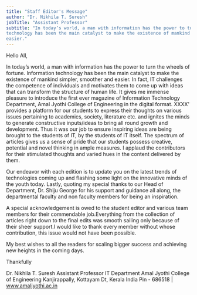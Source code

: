 ```yaml
---
title: "Staff Editor's Message"
author: "Dr. Nikhila T. Suresh"
jobTitle: "Assistant Professor"
subtitle: "In today’s world, a man with information has the power to turn the wheels of fortune. Information
technology has been the main catalyst to make the existence of mankind simpler, smoother and
easier."
---
```


Hello All,

In today’s world, a man with information has the power to turn the wheels of fortune. Information
technology has been the main catalyst to make the existence of mankind simpler, smoother and
easier. In fact, IT challenges the competence of individuals and motivates them to come up with
ideas that can transform the structure of human life. It gives me immense pleasure to introduce the
first ever magazine of Information Technology Department, Amal Jyothi College of Engineering in the
digital format.
XXXX&#39; provides a platform for our students to express their thoughts on various issues pertaining to
academics, society, literature etc. and ignites the minds to generate constructive inputs/ideas to
bring all round growth and development. Thus it was our job to ensure inspiring ideas are being
brought to the students of IT, by the students of IT itself. The spectrum of articles gives us a sense of
pride that our students possess creative, potential and novel thinking in ample measures. I applaud
the contributors for their stimulated thoughts and varied hues in the content delivered by them.

Our endeavor with each edition is to update you on the latest trends of technologies coming up and
flashing some light on the innovative minds of the youth today. Lastly, quoting my special thanks to
our Head of Department, Dr. Shiju George for his support and guidance all along, the departmental
faculty and non faculty members for being an inspiration.

A special acknowledgement is owed to the student editor and various team members for their
commendable job.Everything from the collection of articles right down to the final edits was smooth
sailing only because of their sheer support.I would like to thank every member without whose
contribution, this issue would not have been possible.

My best wishes to all the readers for scaling bigger success and achieving new heights in the coming
days.

Thankfully

Dr. Nikhila T. Suresh
Assistant Professor
IT Department
Amal Jyothi College of Engineering
Kanjirappally, Kottayam Dt, Kerala
India Pin - 686518 | www.amaljyothi.ac.in
